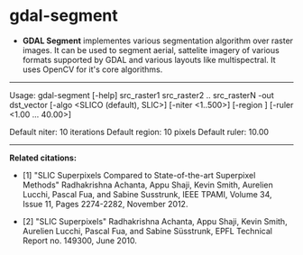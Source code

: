 # gdal-segment

 * **GDAL Segment** implementes various segmentation algorithm over raster images. It can
be used to segment aerial, sattelite imagery of various formats supported by GDAL and
various layouts like multispectral. It uses OpenCV for it's core algorithms.

----
Usage: gdal-segment [-help] src_raster1 src_raster2 .. src_rasterN -out dst_vector
    [-algo <SLICO (default), SLIC>] [-niter <1..500>] [-region <pixels>] [-ruler <1.00 ... 40.00>]

Default niter: 10 iterations
Default region: 10 pixels
Default ruler: 10.00

----

**Related citations:**


 * [1] "SLIC Superpixels Compared to State-of-the-art Superpixel Methods"
 Radhakrishna Achanta, Appu Shaji, Kevin Smith, Aurelien Lucchi, Pascal Fua,
 and Sabine Susstrunk, IEEE TPAMI, Volume 34, Issue 11, Pages 2274-2282,
 November 2012.

 * [2] "SLIC Superpixels" Radhakrishna Achanta, Appu Shaji, Kevin Smith,
 Aurelien Lucchi, Pascal Fua, and Sabine Süsstrunk, EPFL Technical
 Report no. 149300, June 2010.
